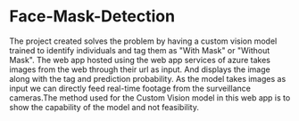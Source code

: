 # Face-Mask-Detection

The project created solves the problem by having a custom vision model trained to identify individuals and tag them as "With Mask" or "Without Mask". The web app hosted using the web app services of azure takes images from the web through their url as input. And displays the image along with the tag and prediction probability. As the model takes images as input we can directly feed real-time footage from the surveillance cameras.The method used for the Custom Vision model in this web app is to show the capability of the model and not feasibility.
